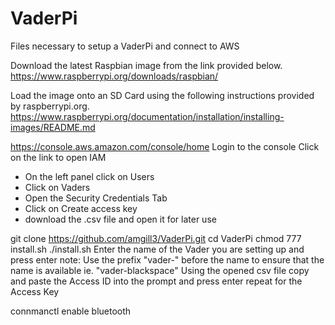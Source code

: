 # VaderPi
Files necessary to setup a VaderPi and connect to AWS

Download the latest Raspbian image from the link provided below.
https://www.raspberrypi.org/downloads/raspbian/

Load the image onto an SD Card using the following instructions provided by raspberrypi.org.
https://www.raspberrypi.org/documentation/installation/installing-images/README.md

https://console.aws.amazon.com/console/home
Login to the console
Click on the link to open IAM
- On the left panel click on Users
- Click on Vaders
- Open the Security Credentials Tab
- Click on Create access key
- download the .csv file and open it for later use

git clone https://github.com/amgill3/VaderPi.git
cd VaderPi
chmod 777 install.sh
./install.sh
Enter the name of the Vader you are setting up and press enter
note: Use the prefix "vader-" before the name to ensure that the name is available ie. "vader-blackspace"
Using the opened csv file copy and paste the Access ID into the prompt and press enter
repeat for the Access Key


connmanctl enable bluetooth
